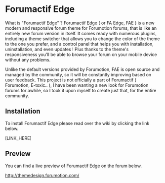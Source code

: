 # Forumactif Edge

What is "Forumactif Edge" ? Forumactif Edge ( or FA Edge, FAE ) is a new modern and responsive forum theme for Forumotion forums, that is like an entirely new forum version in itself. It comes ready with numerous plugins, including a theme switcher that allows you to change the color of the theme to the one you prefer, and a control panel that helps you with installation, uninstallation, and even updates ! Plus thanks to the theme's responsiveness you'll be able to browse your forum on your mobile device without any problems.

Unlike the default versions provided by Forumotion, FAE is open source and managed by the community, so it will be constantly improving based on user feedback. This project is not officially a part of Forumactif ( Forumotion, E-toxic.. ), I have been wanting a new look for Forumotion forums for awhile, so I took it upon myself to create just that, for the entire community. 

## Installation

To install Forumactif Edge please read over the wiki by clicking the link below.

[LINK_HERE]

## Preview
You can find a live preview of Forumactif Edge on the forum below.

http://themedesign.forumotion.com/
